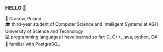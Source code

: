 ### HELLO :wave:
:round_pushpin: Cracow, Poland <br>
:mortar_board: third-year student of Computer Science and Intelligent Systems at AGH University of Science and Technology <br>
:computer: programming languages I have learned so far: C, C++, java, python, C# <br> 
:elephant: familiar with PostgreSQL <br>



